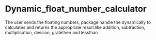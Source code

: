 # Dynamic_float_number_calculator
The user sends the floating numbers, package handle the dynamically to calculates and returns the appropriate result.like addition, subtraction, multiplication, division, gratethen and lessthan 